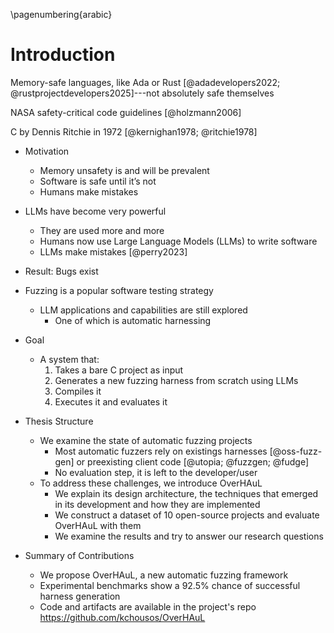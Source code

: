 \pagenumbering{arabic}

# Introduction

Memory-safe languages, like Ada or Rust [@adadevelopers2022; @rustprojectdevelopers2025]---not absolutely safe themselves

NASA safety-critical code guidelines [@holzmann2006]

C by Dennis Ritchie in 1972 [@kernighan1978; @ritchie1978]

- Motivation
  - Memory unsafety is and will be prevalent
  - Software is safe until it’s not
  - Humans make mistakes
- LLMs have become very powerful
  - They are used more and more
  - Humans now use Large Language Models (LLMs) to write software
  - LLMs make mistakes [@perry2023]
- Result: Bugs exist
- Fuzzing is a popular software testing strategy
  - LLM applications and capabilities are still explored
    - One of which is automatic harnessing

- Goal
  - A system that:
    1. Takes a bare C project as input
    2. Generates a new fuzzing harness from scratch using LLMs
    3. Compiles it
    4. Executes it and evaluates it

- Thesis Structure
  - We examine the state of automatic fuzzing projects
    - Most automatic fuzzers rely on existings harnesses [@oss-fuzz-gen] or preexisting client code [@utopia; @fuzzgen; @fudge]
    - No evaluation step, it is left to the developer/user
  - To address these challenges, we introduce OverHAuL
    - We explain its design architecture, the techniques that emerged in its development and how they are implemented
    - We construct a dataset of 10 open-source projects and evaluate OverHAuL with them
    - We examine the results and try to answer our research questions <!-- Insert here? -->

- Summary of Contributions
  - We propose OverHAuL, a new automatic fuzzing framework
  - Experimental benchmarks show a 92.5% chance of successful harness generation
  - Code and artifacts are available in the project's repo <https://github.com/kchousos/OverHAuL>
